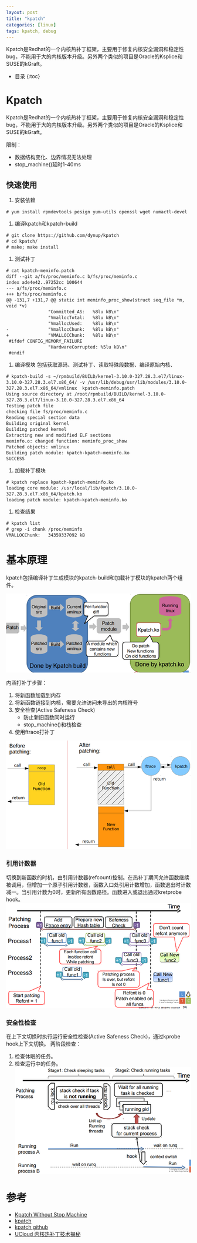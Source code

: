 ```yaml
---
layout: post
title: "kpatch" 
categories: [linux]
tags: kpatch, debug
---
```


Kpatch是Redhat的一个内核热补丁框架，主要用于修复内核安全漏洞和稳定性bug，不能用于大的内核版本升级。另外两个类似的项目是Oracle的Ksplice和SUSE的kGraft。

<!--break-->


* 目录
{:toc}





# Kpatch

Kpatch是Redhat的一个内核热补丁框架，主要用于修复内核安全漏洞和稳定性bug，不能用于大的内核版本升级。另外两个类似的项目是Oracle的Ksplice和SUSE的kGraft。

限制：
- 数据结构变化、边界情况无法处理
- stop_machine()延时1-40ms

## 快速使用

1. 安装依赖
```
# yum install rpmdevtools pesign yum-utils openssl wget numactl-devel
```

1. 编译kpatch和kpatch-build
```
# git clone https://github.com/dynup/kpatch
# cd kpatch/
# make; make install
```

1. 测试补丁
```
# cat kpatch-meminfo.patch
diff --git a/fs/proc/meminfo.c b/fs/proc/meminfo.c
index ade4e42..97252cc 100644
--- a/fs/proc/meminfo.c
+++ b/fs/proc/meminfo.c
@@ -131,7 +131,7 @@ static int meminfo_proc_show(struct seq_file *m, void *v)
                "Committed_AS:   %8lu kB\n"
                "VmallocTotal:   %8lu kB\n"
                "VmallocUsed:    %8lu kB\n"
-               "VmallocChunk:   %8lu kB\n"
+               "VMALLOCChunk:   %8lu kB\n"
 #ifdef CONFIG_MEMORY_FAILURE
                "HardwareCorrupted: %5lu kB\n"
 #endif
```

1. 编译模块
包括获取源码、测试补丁、读取特殊段数据、编译原始内核、
```
# kpatch-build -s ~/rpmbuild/BUILD/kernel-3.10.0-327.28.3.el7/linux-3.10.0-327.28.3.el7.x86_64/ -v /usr/lib/debug/usr/lib/modules/3.10.0-327.28.3.el7.x86_64/vmlinux  kpatch-meminfo.patch
Using source directory at /root/rpmbuild/BUILD/kernel-3.10.0-327.28.3.el7/linux-3.10.0-327.28.3.el7.x86_64
Testing patch file
checking file fs/proc/meminfo.c
Reading special section data
Building original kernel
Building patched kernel
Extracting new and modified ELF sections
meminfo.o: changed function: meminfo_proc_show
Patched objects: vmlinux
Building patch module: kpatch-kpatch-meminfo.ko
SUCCESS
```

1. 加载补丁模块
```
# kpatch replace kpatch-kpatch-meminfo.ko 
loading core module: /usr/local/lib/kpatch/3.10.0-327.28.3.el7.x86_64/kpatch.ko
loading patch module: kpatch-kpatch-meminfo.ko
```

1. 检查结果
```
# kpatch list
# grep -i chunk /proc/meminfo 
VMALLOCChunk:   34359337092 kB
```

# 基本原理

kpatch包括编译补丁生成模块的kpatch-build和加载补丁模块的kpatch两个组件。

![](/images/kpatch-arch.png)



内涵打补丁步骤：
1. 将新函数加载到内存
1. 将新函数链接到内核，需要允许访问未导出的内核符号
1. 安全检查(Active Safeness Check)
    - 防止新旧函数同时运行
    - stop_machine()和栈检查
1. 使用ftrace打补丁

![](/images/kpatch-ftrace.png)


### 引用计数器
切换到新函数的时机，由引用计数器(refcount)控制。在热补丁期间允许函数继续被调用，但增加一个原子引用计数器，函数入口处引用计数增加，函数退出时计数减一。当引用计数为0时，更新所有函数路径。函数进入或退出通过kretprobe hook。
![](/images/kpatch-refcount.png)


### 安全性检查
在上下文切换时执行运行安全性检查(Active Safeness Check)，通过kprobe hook上下文切换。
两阶段检查：
1. 检查休眠的任务。
2. 检查运行中的任务。
![](/images/kpatch-secure-check.png)



# 参考

- [Kpatch Without Stop Machine](https://events.linuxfoundation.org/sites/events/files/slides/LinuxConNA-kpatch-without-stopmachine_fixed.pdf)
- [kpatch](https://events.linuxfoundation.org/sites/events/files/slides/kpatch-linuxcon_3.pdf)
- [kpatch github](https://github.com/dynup/kpatch)
- [UCloud 内核热补丁技术揭秘](https://ruby-china.org/topics/20680)

